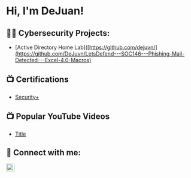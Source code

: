 <h1>Hi, I'm DeJuan!

<h2>👨‍💻 Cybersecurity Projects:</h2>

  - [Active Directory Home Lab]([https://github.com/dejuvn/](https://github.com/DeJuvn/LetsDefend---SOC146---Phishing-Mail-Detected---Excel-4.0-Macros)

<h2>📺 Certifications</h2>

- [Security+](https://www.youtube.com/)

<h2>📺 Popular YouTube Videos</h2>

- [Title](https://www.youtube.com/)

<h2> 🤳 Connect with me:</h2>

[<img align="left" alt="DeJuanSimms | LinkedIn" width="22px" src="https://cdn.jsdelivr.net/npm/simple-icons@v3/icons/linkedin.svg" />][linkedin]

[linkedin]: https://linkedin.com/in/dejuansimms

<!--
